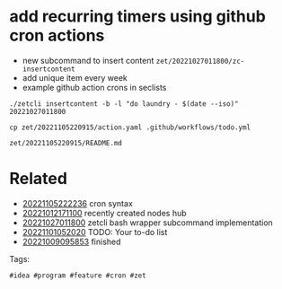 # add recurring timers using github cron actions

- new subcommand to insert content `zet/20221027011800/zc-insertcontent`
- add unique item every week
- example github action crons in seclists

```
./zetcli insertcontent -b -l "do laundry - $(date --iso)" 20221027011800

cp zet/20221105220915/action.yaml .github/workflows/todo.yml
```

` zet/20221105220915/README.md `

# Related

- [20221105222236](/zet/20221105222236/README.md) cron syntax
- [20221012171100](/zet/20221012171100/README.md) recently created nodes hub
- [20221027011800](/zet/20221027011800/README.md) zetcli bash wrapper subcommand implementation
- [20221101052020](/zet/20221101052020/README.md) TODO: Your to-do list
- [20221009095853](/zet/20221009095853/README.md) finished

Tags:

    #idea #program #feature #cron #zet
